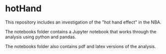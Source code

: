 # hotHand
This repository includes an investigation of the "hot hand effect" in the NBA.

The notebooks folder contains a Jupyter notebook that works through the analysis using python and pandas.

The notebooks folder also contains pdf and latex versions of the analysis.

